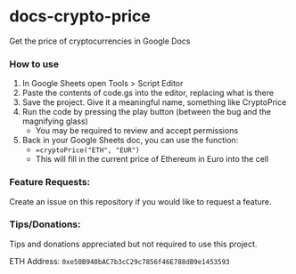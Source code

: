 # docs-crypto-price
Get the price of cryptocurrencies in Google Docs

### How to use

1. In Google Sheets open Tools > Script Editor
2. Paste the contents of code.gs into the editor, replacing what is there
3. Save the project. Give it a meaningful name, something like CryptoPrice
4. Run the code by pressing the play button (between the bug and the magnifying glass)
   * You may be required to review and accept permissions
5. Back in your Google Sheets doc, you can use the function:
   * `=cryptoPrice("ETH", "EUR")`
   * This will fill in the current price of Ethereum in Euro into the cell

### Feature Requests:
Create an issue on this repository if you would like to request a feature.

### Tips/Donations:
Tips and donations appreciated but not required to use this project.

ETH Address: `0xe50B940bAC7b3cC29c7856f46E788dB9e1453593`
